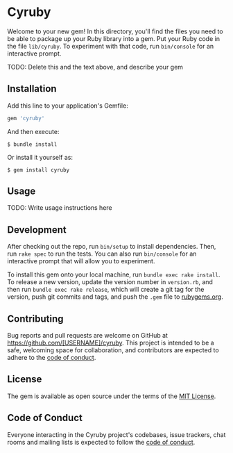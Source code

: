 # Cyruby

Welcome to your new gem! In this directory, you'll find the files you need to be able to package up your Ruby library into a gem. Put your Ruby code in the file `lib/cyruby`. To experiment with that code, run `bin/console` for an interactive prompt.

TODO: Delete this and the text above, and describe your gem

## Installation

Add this line to your application's Gemfile:

```ruby
gem 'cyruby'
```

And then execute:

    $ bundle install

Or install it yourself as:

    $ gem install cyruby

## Usage

TODO: Write usage instructions here

## Development

After checking out the repo, run `bin/setup` to install dependencies. Then, run `rake spec` to run the tests. You can also run `bin/console` for an interactive prompt that will allow you to experiment.

To install this gem onto your local machine, run `bundle exec rake install`. To release a new version, update the version number in `version.rb`, and then run `bundle exec rake release`, which will create a git tag for the version, push git commits and tags, and push the `.gem` file to [rubygems.org](https://rubygems.org).

## Contributing

Bug reports and pull requests are welcome on GitHub at https://github.com/[USERNAME]/cyruby. This project is intended to be a safe, welcoming space for collaboration, and contributors are expected to adhere to the [code of conduct](https://github.com/[USERNAME]/cyruby/blob/master/CODE_OF_CONDUCT.md).


## License

The gem is available as open source under the terms of the [MIT License](https://opensource.org/licenses/MIT).

## Code of Conduct

Everyone interacting in the Cyruby project's codebases, issue trackers, chat rooms and mailing lists is expected to follow the [code of conduct](https://github.com/[USERNAME]/cyruby/blob/master/CODE_OF_CONDUCT.md).
